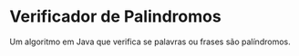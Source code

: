 # Verificador de Palindromos
Um algoritmo em Java que verifica se palavras ou frases são palíndromos.
